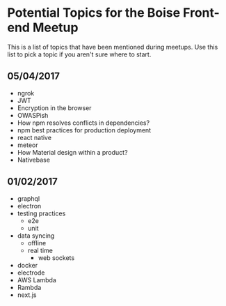 # Potential Topics for the Boise Front-end Meetup

This is a list of topics that have been mentioned during meetups. Use this list to pick a topic if you aren't sure where to start.

## 05/04/2017

- ngrok
- JWT
- Encryption in the browser
- OWASPish
- How npm resolves conflicts in dependencies?
- npm best practices for production deployment
- react native
- meteor
- How Material design within a product?
- Nativebase

## 01/02/2017

- graphql
- electron
- testing practices
  - e2e
  - unit
- data syncing
  - offline
  - real time
    - web sockets
- docker
- electrode
- AWS Lambda
- Rambda
- next.js
